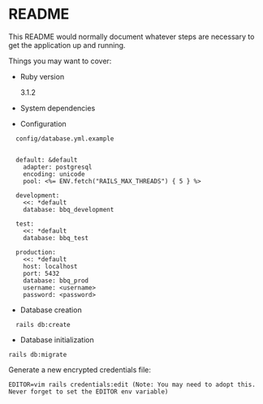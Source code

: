 # README

This README would normally document whatever steps are necessary to get the
application up and running.

Things you may want to cover:

* Ruby version
  <p>3.1.2</p>

* System dependencies

* Configuration
```
  config/database.yml.example
  
  
  default: &default
    adapter: postgresql
    encoding: unicode
    pool: <%= ENV.fetch("RAILS_MAX_THREADS") { 5 } %>

  development:
    <<: *default
    database: bbq_development
  
  test:
    <<: *default
    database: bbq_test

  production:
    <<: *default
    host: localhost
    port: 5432
    database: bbq_prod
    username: <username>
    password: <password>
```

* Database creation

```
  rails db:create
```
* Database initialization

```
rails db:migrate
```

Generate a new encrypted credentials file: 

```
EDITOR=vim rails credentials:edit (Note: You may need to adopt this. Never forget to set the EDITOR env variable)
```
